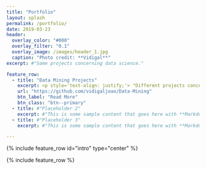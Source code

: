 ```yaml
---
title: "Portfolio"
layout: splash
permalink: /portfolio/
date: 2019-03-23
header:
  overlay_color: "#000"
  overlay_filter: "0.1"
  overlay_image: /images/header_1.jpg
  caption: "Photo credit: **Vidigal**"
excerpt: #"Some projects concerning data science."

feature_row:
  - title: "Data Mining Projects"
    excerpt: <p style='text-align: justify;'> "Different projects concerning data mining methods and techniques used to guide the discovery process and later support the process of decision making." </p>
    url: "https://github.com/vidigaljoao/Data-Mining"
    btn_label: "Read More"
    btn_class: "btn--primary"
  - title: #"Placeholder 2"
    excerpt: #"This is some sample content that goes here with **Markdown** formatting."
  - title: #"Placeholder 3"
    excerpt: #"This is some sample content that goes here with **Markdown** formatting."

---
```


{% include feature_row id="intro" type="center" %}

{% include feature_row %}

